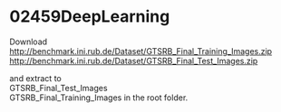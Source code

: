 02459DeepLearning
=================

Download  
http://benchmark.ini.rub.de/Dataset/GTSRB_Final_Training_Images.zip  
http://benchmark.ini.rub.de/Dataset/GTSRB_Final_Test_Images.zip  

and extract to   
GTSRB_Final_Test_Images  
GTSRB_Final_Training_Images in the root folder.
